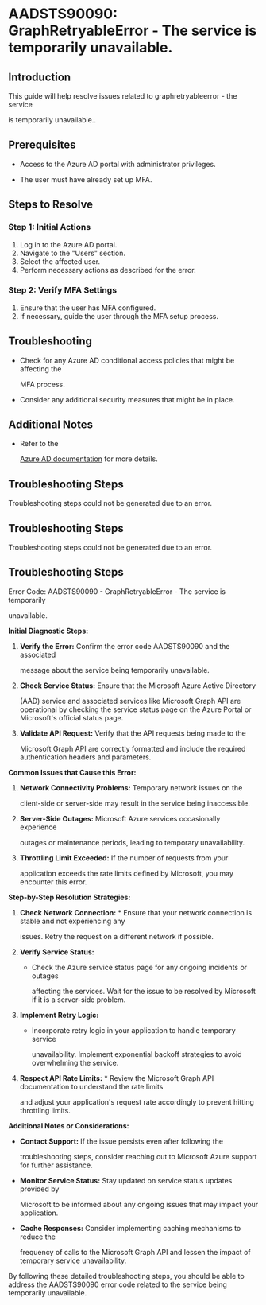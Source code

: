 
# AADSTS90090: GraphRetryableError - The service is temporarily unavailable.


## Introduction

This guide will help resolve issues related to graphretryableerror - the service

is temporarily unavailable..


## Prerequisites


* Access to the Azure AD portal with administrator privileges.

* The user must have already set up MFA.


## Steps to Resolve


### Step 1: Initial Actions

1. Log in to the Azure AD portal.
2. Navigate to the "Users" section.
3. Select the affected user.
4. Perform necessary actions as described for the error.


### Step 2: Verify MFA Settings

1. Ensure that the user has MFA configured.
2. If necessary, guide the user through the MFA setup process.


## Troubleshooting


* Check for any Azure AD conditional access policies that might be affecting the

  MFA process.

* Consider any additional security measures that might be in place.


## Additional Notes


* Refer to the

  [Azure AD 
documentation](https://learn.microsoft.com/en-us/azure/active-directory/)
  for more details.


## Troubleshooting Steps

Troubleshooting steps could not be generated due to an error.


## Troubleshooting Steps

Troubleshooting steps could not be generated due to an error.


## Troubleshooting Steps

Error Code: AADSTS90090 - GraphRetryableError - The service is temporarily

unavailable.

**Initial Diagnostic Steps:** 

1. **Verify the Error:** Confirm the error code AADSTS90090 and the associated

   message about the service being temporarily unavailable.

2. **Check Service Status:** Ensure that the Microsoft Azure Active Directory

   (AAD) service and associated services like Microsoft Graph API are
   operational by checking the service status page on the Azure Portal or
   Microsoft's official status page.

3. **Validate API Request:** Verify that the API requests being made to the

   Microsoft Graph API are correctly formatted and include the required
   authentication headers and parameters.

**Common Issues that Cause this Error:** 

1. **Network Connectivity Problems:** Temporary network issues on the

   client-side or server-side may result in the service being inaccessible.

2. **Server-Side Outages:** Microsoft Azure services occasionally experience

   outages or maintenance periods, leading to temporary unavailability.

3. **Throttling Limit Exceeded:** If the number of requests from your

   application exceeds the rate limits defined by Microsoft, you may encounter
   this error.

**Step-by-Step Resolution Strategies:** 

1. **Check Network Connection:**    * Ensure that your network connection is 
stable and not experiencing any

     issues. Retry the request on a different network if possible.

2. **Verify Service Status:** 

   * Check the Azure service status page for any ongoing incidents or outages

     affecting the services. Wait for the issue to be resolved by Microsoft if
     it is a server-side problem.

3. **Implement Retry Logic:** 

   * Incorporate retry logic in your application to handle temporary service

     unavailability. Implement exponential backoff strategies to avoid
     overwhelming the service.

4. **Respect API Rate Limits:**    * Review the Microsoft Graph API 
documentation to understand the rate limits

     and adjust your application's request rate accordingly to prevent hitting
     throttling limits.

**Additional Notes or Considerations:**


* **Contact Support:** If the issue persists even after following the

  troubleshooting steps, consider reaching out to Microsoft Azure support for
  further assistance.


* **Monitor Service Status:** Stay updated on service status updates provided by

  Microsoft to be informed about any ongoing issues that may impact your
  application.


* **Cache Responses:** Consider implementing caching mechanisms to reduce the

  frequency of calls to the Microsoft Graph API and lessen the impact of
  temporary service unavailability.

By following these detailed troubleshooting steps, you should be able to address
the AADSTS90090 error code related to the service being temporarily unavailable.